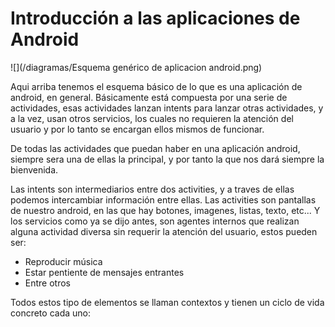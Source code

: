 # Introducción a las aplicaciones de Android



![](/diagramas/Esquema genérico de aplicacion android.png)

Aqui arriba tenemos el esquema básico de lo que es una aplicación de android, en general. Básicamente está compuesta por una serie de actividades, esas actividades lanzan intents para lanzar otras actividades, y a la vez, usan otros servicios, los cuales no requieren la atención del usuario y por lo tanto se encargan ellos mismos de funcionar.

De todas las actividades que puedan haber en una aplicación android, siempre sera una de ellas la principal, y por tanto la que nos dará siempre la bienvenida.

Las intents son intermediarios entre dos activities, y a traves de ellas podemos intercambiar información entre ellas. Las activities son pantallas de nuestro android, en las que hay botones, imagenes, listas, texto, etc... Y los servicios como ya se dijo antes, son agentes internos que realizan alguna actividad diversa sin requerir la atención del usuario, estos pueden ser:

* Reproducir música
* Estar pentiente de mensajes entrantes
* Entre otros

Todos estos tipo de elementos se llaman contextos y tienen un ciclo de vida concreto cada uno:



